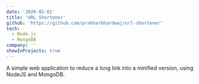 ```yaml
---
date: '2020-02-01'
title: 'URL Shortener'
github: 'https://github.com/prakharbhardwaj/url-shortener'
tech:
  - Node.js
  - MongoDB
company: ''
showInProjects: true
---
```


A simple web application to reduce a long link into a minified version, using NodeJS and MongoDB.
